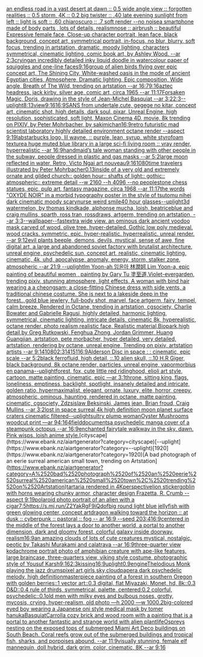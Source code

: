 [an endless road in a vast desert at dawn :: 0.5 wide angle view :: forgotten realities :: 0.5 storm, 4K,:: 0.2 big twister :: .40 late evening sunlight from left :: light is soft :: .60 chiaroscuro  :: .7 soft render --no noise](https://www.ebank.nz/aiartgenerator?category=an%2520endless%2520road%2520in%2520a%2520vast%2520desert%2520at%2520dawn%2520%3A%3A%25200.5%2520wide%2520angle%2520view%2520%3A%3A%2520forgotten%2520realities%2520%3A%3A%25200.5%2520storm%2C%25204K%2C%3A%3A%25200.2%2520big%2520twister%2520%3A%3A%2520.40%2520late%2520evening%2520sunlight%2520from%2520left%2520%3A%3A%2520light%2520is%2520soft%2520%3A%3A%2520.60%2520chiaroscuro%2520%2520%3A%3A%2520.7%2520soft%2520render%2520--no%2520noise)[a smartphone made of body parts , lots of details, realism](https://www.ebank.nz/aiartgenerator?category=a%2520smartphone%2520made%2520of%2520body%2520parts%2520%2C%2520lots%2520of%2520details%2C%2520realism)[nose :: airbrush :: beautiful Expressive female face, Close-up character portrait, lean face, black background, concept art, symmetrical portrait, in-focus, no blur, blurry, soft focus, trending in artstation, dramatic, moody lighting, characters symmetrical, cinematic lighting, comic book art, by Ashley Wood. --ar 2:3](https://www.ebank.nz/aiartgenerator?category=nose%2520%3A%3A%2520airbrush%2520%3A%3A%2520beautiful%2520Expressive%2520female%2520face%2C%2520Close-up%2520character%2520portrait%2C%2520lean%2520face%2C%2520black%2520background%2C%2520concept%2520art%2C%2520symmetrical%2520portrait%2C%2520in-focus%2C%2520no%2520blur%2C%2520blurry%2C%2520soft%2520focus%2C%2520trending%2520in%2520artstation%2C%2520dramatic%2C%2520moody%2520lighting%2C%2520characters%2520symmetrical%2C%2520cinematic%2520lighting%2C%2520comic%2520book%2520art%2C%2520by%2520Ashley%2520Wood.%2520--ar%25202%3A3)[crying](https://www.ebank.nz/aiartgenerator?category=crying)[an incredibly detailed inky liquid doodle in watercolour paper of squiggles and one-line faces](https://www.ebank.nz/aiartgenerator?category=an%2520incredibly%2520detailed%2520inky%2520liquid%2520doodle%2520in%2520watercolour%2520paper%2520of%2520squiggles%2520and%2520one-line%2520faces)[9:16](https://www.ebank.nz/aiartgenerator?category=9%3A16)[group of alien birds flying over epic concept art, The Shining City, White-washed oasis in the mode of ancient Egyptian cities, Atmosphere, Dramatic lighting, Epic composition, Wide angle, Breath of The Wild, trending on artstation --ar 16:7](https://www.ebank.nz/aiartgenerator?category=group%2520of%2520alien%2520birds%2520flying%2520over%2520epic%2520concept%2520art%2C%2520The%2520Shining%2520City%2C%2520White-washed%2520oasis%2520in%2520the%2520mode%2520of%2520ancient%2520Egyptian%2520cities%2C%2520Atmosphere%2C%2520Dramatic%2520lighting%2C%2520Epic%2520composition%2C%2520Wide%2520angle%2C%2520Breath%2520of%2520The%2520Wild%2C%2520trending%2520on%2520artstation%2520--ar%252016%3A7)[9:16](https://www.ebank.nz/aiartgenerator?category=9%3A16)[aztec headress, jack kirby, silver age, comic art, circa 1965 --ar 11:17](https://www.ebank.nz/aiartgenerator?category=aztec%2520headress%2C%2520jack%2520kirby%2C%2520silver%2520age%2C%2520comic%2520art%2C%2520circa%25201965%2520--ar%252011%3A17)[Forsaken Magic, Doris, drawing in the style of Jean-Michel Basquiat --ar 3:2](https://www.ebank.nz/aiartgenerator?category=Forsaken%2520Magic%2C%2520Doris%2C%2520drawing%2520in%2520the%2520style%2520of%2520Jean-Michel%2520Basquiat%2520--ar%25203%3A2)[2:3](https://www.ebank.nz/aiartgenerator?category=2%3A3)[--uplight](https://www.ebank.nz/aiartgenerator?category=--uplight)[8:13](https://www.ebank.nz/aiartgenerator?category=8%3A13)[view](https://www.ebank.nz/aiartgenerator?category=view)[9:16](https://www.ebank.nz/aiartgenerator?category=9%3A16)[16:9](https://www.ebank.nz/aiartgenerator?category=16%3A9)[SANS from undertale,cute, gegege no kitar, concept art, cinematic shot, high details, dark soul, pixar, Unreal Engine, high resolution, sophisticated, soft light, Maxon Cinema 4D, movie, 8k trending on PIXIV, by Peter Mohrbacher, by sakimichan](https://www.ebank.nz/aiartgenerator?category=SANS%2520from%2520undertale%2Ccute%2C%2520gegege%2520no%2520kitar%2C%2520concept%2520art%2C%2520cinematic%2520shot%2C%2520high%2520details%2C%2520dark%2520soul%2C%2520pixar%2C%2520Unreal%2520Engine%2C%2520high%2520resolution%2C%2520sophisticated%2C%2520soft%2520light%2C%2520Maxon%2520Cinema%25204D%2C%2520movie%2C%25208k%2520trending%2520on%2520PIXIV%2C%2520by%2520Peter%2520Mohrbacher%2C%2520by%2520sakimichan)[16:9](https://www.ebank.nz/aiartgenerator?category=16%3A9)[retro futuristic mad scientist laboratory highly detailed environment octane render --aspect 9:19](https://www.ebank.nz/aiartgenerator?category=retro%2520futuristic%2520mad%2520scientist%2520laboratory%2520highly%2520detailed%2520environment%2520octane%2520render%2520--aspect%25209%3A19)[lab](https://www.ebank.nz/aiartgenerator?category=lab)[starbucks logo, lil wayne. :: purple, lean, syrup, white styrofoam texture](https://www.ebank.nz/aiartgenerator?category=starbucks%2520logo%2C%2520lil%2520wayne.%2520%3A%3A%2520purple%2C%2520lean%2C%2520syrup%2C%2520white%2520styrofoam%2520texture)[a huge muted blue library in a large sci-fi living room :: vray render, hyperrealistic --ar 16:9](https://www.ebank.nz/aiartgenerator?category=a%2520huge%2520muted%2520blue%2520library%2520in%2520a%2520large%2520sci-fi%2520living%2520room%2520%3A%3A%2520vray%2520render%2C%2520hyperrealistic%2520--ar%252016%3A9)[handmaid’s tale woman standing with other people in the subway, people dressed in plastic and gas masks --ar 5:2](https://www.ebank.nz/aiartgenerator?category=handmaid%E2%80%99s%2520tale%2520woman%2520standing%2520with%2520other%2520people%2520in%2520the%2520subway%2C%2520people%2520dressed%2520in%2520plastic%2520and%2520gas%2520masks%2520--ar%25205%3A2)[large moon reflected in water, Retro, Victo Ngai art nouveau](https://www.ebank.nz/aiartgenerator?category=large%2520moon%2520reflected%2520in%2520water%2C%2520Retro%2C%2520Victo%2520Ngai%2520art%2520nouveau)[9:16](https://www.ebank.nz/aiartgenerator?category=9%3A16)[1080](https://www.ebank.nz/aiartgenerator?category=1080)[time travelers illustrated by Peter Mohrbacher](https://www.ebank.nz/aiartgenerator?category=time%2520travelers%2520illustrated%2520by%2520Peter%2520Mohrbacher)[0.13](https://www.ebank.nz/aiartgenerator?category=0.13)[inside of a very old and extremely ornate and gilded church:: golden hour:: shafts of light:: gothic:: atmospheric:: extreme detail --w 2160  --h 4096 --no people](https://www.ebank.nz/aiartgenerator?category=inside%2520of%2520a%2520very%2520old%2520and%2520extremely%2520ornate%2520and%2520gilded%2520church%3A%3A%2520golden%2520hour%3A%3A%2520shafts%2520of%2520light%3A%3A%2520gothic%3A%3A%2520atmospheric%3A%3A%2520extreme%2520detail%2520--w%25202160%2520%2520--h%25204096%2520--no%2520people)[stone chess statues, epic, pulp art, fantasy magazine, circa 1968 --ar 11:17](https://www.ebank.nz/aiartgenerator?category=stone%2520chess%2520statues%2C%2520epic%2C%2520pulp%2520art%2C%2520fantasy%2520magazine%2C%2520circa%25201968%2520--ar%252011%3A17)[the words "OXYDE NOIR" in a morbid typography poster in the style of tsutomu nihei dark cinematic moody scary](https://www.ebank.nz/aiartgenerator?category=the%2520words%2520%22OXYDE%2520NOIR%22%2520in%2520a%2520morbid%2520typography%2520poster%2520in%2520the%2520style%2520of%2520tsutomu%2520nihei%2520dark%2520cinematic%2520moody%2520scary)[nurse weird smile](https://www.ebank.nz/aiartgenerator?category=nurse%2520weird%2520smile)[40 hour glasses](https://www.ebank.nz/aiartgenerator?category=40%2520hour%2520glasses)[--uplight](https://www.ebank.nz/aiartgenerator?category=--uplight)[3d watermelon,  by thomas kindkade, alphonse mucha, loish, beatriceblue and craig mullins, sparth, ross tran, rossdraws, artgerm, trending on artstation, --ar 3:3](https://www.ebank.nz/aiartgenerator?category=3d%2520watermelon%2C%2520%2520by%2520thomas%2520kindkade%2C%2520alphonse%2520mucha%2C%2520loish%2C%2520beatriceblue%2520and%2520craig%2520mullins%2C%2520sparth%2C%2520ross%2520tran%2C%2520rossdraws%2C%2520artgerm%2C%2520trending%2520on%2520artstation%2C%2520--ar%25203%3A3)[--wallpaper](https://www.ebank.nz/aiartgenerator?category=--wallpaper)[--fast](https://www.ebank.nz/aiartgenerator?category=--fast)[extra wide view. an ominous dark ancient voodoo mask carved of wood. olive tree. hyper-detailed. Gothic low poly medieval. wood cracks. symmetric. epic. hyper-realistic. hyperrealistic. unreal render. --ar 9:12](https://www.ebank.nz/aiartgenerator?category=extra%2520wide%2520view.%2520an%2520ominous%2520dark%2520ancient%2520voodoo%2520mask%2520carved%2520of%2520wood.%2520olive%2520tree.%2520hyper-detailed.%2520Gothic%2520low%2520poly%2520medieval.%2520wood%2520cracks.%2520symmetric.%2520epic.%2520hyper-realistic.%2520hyperrealistic.%2520unreal%2520render.%2520--ar%25209%3A12)[evil plants beeple, demons, devils, mystical, sense of awe, fine digital art, a large and abandoned soviet factory with brutalist architecture, unreal engine, psychedelic sun, concept art, realistic, cinematic lighting, cinematic, 4k, uhd, apocalypse, anomaly, energy, storm, stalker zone, atmospheric --ar 21:9 --uplight](https://www.ebank.nz/aiartgenerator?category=evil%2520plants%2520beeple%2C%2520demons%2C%2520devils%2C%2520mystical%2C%2520sense%2520of%2520awe%2C%2520fine%2520digital%2520art%2C%2520a%2520large%2520and%2520abandoned%2520soviet%2520factory%2520with%2520brutalist%2520architecture%2C%2520unreal%2520engine%2C%2520psychedelic%2520sun%2C%2520concept%2520art%2C%2520realistic%2C%2520cinematic%2520lighting%2C%2520cinematic%2C%25204k%2C%2520uhd%2C%2520apocalypse%2C%2520anomaly%2C%2520energy%2C%2520storm%2C%2520stalker%2520zone%2C%2520atmospheric%2520--ar%252021%3A9%2520--uplight)[Im Yoon-ah 임윤아 林潤妸 Lim Yoon-a, epic painting of beautiful women , painting by Gary Tu 塗至道,Violet-evergarden, trending pixiv, stunning atmosphere, light effects, A woman with bind hair wearing a a cheongsam; a close-fitting Chinese dress with side vents, a traditional chinese costume. She is next to a lakeside deep in the forest..,gold blue jewlery, full-body shot, marvel, face artgerm, fairy, tempel, calm breeze, Rendered in Octane, trending in artstation, cgsociety, Charlie Bowater and Gabrielle Ragusi, highly detailed, harmonic lighting, symmetrical, cinematic lighting, intricate details, cinematic 8k, hyperealistic, octane render, photo realism,realistic face, Realistic material,Biopark,high detail,by Greg Rutkowski, Fenghua Zhong, Jordan Grimmer, Huang Guangjian, artstation, pete morbacher, hyper detailed, very detailed, artstation, rendering by octane, unreal engine, Trending on pixiv, artstation artists --ar 9:14](https://www.ebank.nz/aiartgenerator?category=Im%2520Yoon-ah%2520%EC%9E%84%EC%9C%A4%EC%95%84%2520%E6%9E%97%E6%BD%A4%E5%A6%B8%2520Lim%2520Yoon-a%2C%2520epic%2520painting%2520of%2520beautiful%2520women%2520%2C%2520painting%2520by%2520Gary%2520Tu%2520%E5%A1%97%E8%87%B3%E9%81%93%2CViolet-evergarden%2C%2520trending%2520pixiv%2C%2520stunning%2520atmosphere%2C%2520light%2520effects%2C%2520A%2520woman%2520with%2520bind%2520hair%2520wearing%2520a%2520a%2520cheongsam%3B%2520a%2520close-fitting%2520Chinese%2520dress%2520with%2520side%2520vents%2C%2520a%2520traditional%2520chinese%2520costume.%2520She%2520is%2520next%2520to%2520a%2520lakeside%2520deep%2520in%2520the%2520forest..%2Cgold%2520blue%2520jewlery%2C%2520full-body%2520shot%2C%2520marvel%2C%2520face%2520artgerm%2C%2520fairy%2C%2520tempel%2C%2520calm%2520breeze%2C%2520Rendered%2520in%2520Octane%2C%2520trending%2520in%2520artstation%2C%2520cgsociety%2C%2520Charlie%2520Bowater%2520and%2520Gabrielle%2520Ragusi%2C%2520highly%2520detailed%2C%2520harmonic%2520lighting%2C%2520symmetrical%2C%2520cinematic%2520lighting%2C%2520intricate%2520details%2C%2520cinematic%25208k%2C%2520hyperealistic%2C%2520octane%2520render%2C%2520photo%2520realism%2Crealistic%2520face%2C%2520Realistic%2520material%2CBiopark%2Chigh%2520detail%2Cby%2520Greg%2520Rutkowski%2C%2520Fenghua%2520Zhong%2C%2520Jordan%2520Grimmer%2C%2520Huang%2520Guangjian%2C%2520artstation%2C%2520pete%2520morbacher%2C%2520hyper%2520detailed%2C%2520very%2520detailed%2C%2520artstation%2C%2520rendering%2520by%2520octane%2C%2520unreal%2520engine%2C%2520Trending%2520on%2520pixiv%2C%2520artstation%2520artists%2520--ar%25209%3A14)[1080](https://www.ebank.nz/aiartgenerator?category=1080)[2:3](https://www.ebank.nz/aiartgenerator?category=2%3A3)[1415](https://www.ebank.nz/aiartgenerator?category=1415)[1](https://www.ebank.nz/aiartgenerator?category=1)[16:9](https://www.ebank.nz/aiartgenerator?category=16%3A9)[Alderson Disc in space : : cinematic, epic scale --ar 5:2](https://www.ebank.nz/aiartgenerator?category=Alderson%2520Disc%2520in%2520space%2520%3A%2520%3A%2520cinematic%2C%2520epic%2520scale%2520--ar%25205%3A2)[black ferrofluid, high detail, ::.10 alien skull, ::.10 H.R Giger, black background, 8k octane render, particles, unreal engine, vapor](https://www.ebank.nz/aiartgenerator?category=black%2520ferrofluid%2C%2520high%2520detail%2C%2520%3A%3A.10%2520alien%2520skull%2C%2520%3A%3A.10%2520H.R%2520Giger%2C%2520black%2520background%2C%25208k%2520octane%2520render%2C%2520particles%2C%2520unreal%2520engine%2C%2520vapor)[morbius en panama](https://www.ebank.nz/aiartgenerator?category=morbius%2520en%2520panama)[--uplight](https://www.ebank.nz/aiartgenerator?category=--uplight)[forest, fox, cute little red ridinghood, elioli art style, cartoon, matte painting, cinematic, epic —ar 3:1](https://www.ebank.nz/aiartgenerator?category=forest%2C%2520fox%2C%2520cute%2520little%2520red%2520ridinghood%2C%2520elioli%2520art%2520style%2C%2520cartoon%2C%2520matte%2520painting%2C%2520cinematic%2C%2520epic%2520%E2%80%94ar%25203%3A1)[throne, sitting king, flags, loneliness, emptiness, backlight, spotlight, insanely detailed and intricate, golden ratio, hypermaximalist, elegant, ornate, luxury, elite, horror, creepy, atmospheric, ominous, haunting, rendered in octane, matte painting, cinematic, cgsociety, Zdzsislaw Beksinski, James jean, Brian froud, Craig Mullins --ar 3:2](https://www.ebank.nz/aiartgenerator?category=throne%2C%2520sitting%2520king%2C%2520flags%2C%2520loneliness%2C%2520emptiness%2C%2520backlight%2C%2520spotlight%2C%2520insanely%2520detailed%2520and%2520intricate%2C%2520golden%2520ratio%2C%2520hypermaximalist%2C%2520elegant%2C%2520ornate%2C%2520luxury%2C%2520elite%2C%2520horror%2C%2520creepy%2C%2520atmospheric%2C%2520ominous%2C%2520haunting%2C%2520rendered%2520in%2520octane%2C%2520matte%2520painting%2C%2520cinematic%2C%2520cgsociety%2C%2520Zdzsislaw%2520Beksinski%2C%2520James%2520jean%2C%2520Brian%2520froud%2C%2520Craig%2520Mullins%2520--ar%25203%3A2)[lost in space surreal 4k high definition moon planet surface craters cinematic filtered](https://www.ebank.nz/aiartgenerator?category=lost%2520in%2520space%2520surreal%25204k%2520high%2520definition%2520moon%2520planet%2520surface%2520craters%2520cinematic%2520filtered)[--uplight](https://www.ebank.nz/aiartgenerator?category=--uplight)[sultry plump woman](https://www.ebank.nz/aiartgenerator?category=sultry%2520plump%2520woman)[Oyster Mushrooms woodcut print —ar 94:164](https://www.ebank.nz/aiartgenerator?category=Oyster%2520Mushrooms%2520woodcut%2520print%2520%E2%80%94ar%252094%3A164)[field](https://www.ebank.nz/aiartgenerator?category=field)[documents](https://www.ebank.nz/aiartgenerator?category=documents)[a psychedelic manga cover of a steampunk octopus --ar 16:9](https://www.ebank.nz/aiartgenerator?category=a%2520psychedelic%2520manga%2520cover%2520of%2520a%2520steampunk%2520octopus%2520--ar%252016%3A9)[enchanted fairytale walkway in the sky. dawn. Pink wisps. loish anime style.](https://www.ebank.nz/aiartgenerator?category=enchanted%2520fairytale%2520walkway%2520in%2520the%2520sky.%2520dawn.%2520Pink%2520wisps.%2520loish%2520anime%2520style.)[cityscape](https://www.ebank.nz/aiartgenerator?category=cityscape)[--uplight](https://www.ebank.nz/aiartgenerator?category=--uplight)[1920](https://www.ebank.nz/aiartgenerator?category=1920)[A bad photograph of an eerie surreal american small town, trending on Artstation](https://www.ebank.nz/aiartgenerator?category=A%2520bad%2520photograph%2520of%2520an%2520eerie%2520surreal%2520american%2520small%2520town%2C%2520trending%2520on%2520Artstation)[tartaria rendered in 4K](https://www.ebank.nz/aiartgenerator?category=tartaria%2520rendered%2520in%25204K)[perspective](https://www.ebank.nz/aiartgenerator?category=perspective)[lion sticker](https://www.ebank.nz/aiartgenerator?category=lion%2520sticker)[goblin with horns wearing chunky armor, character design   Frazetta, R. Crumb --aspect 9:19](https://www.ebank.nz/aiartgenerator?category=goblin%2520with%2520horns%2520wearing%2520chunky%2520armor%2C%2520character%2520design%2520%2520%2520Frazetta%2C%2520R.%2520Crumb%2520--aspect%25209%3A19)[polaroid photo portrait of an alien with a cigar](https://www.ebank.nz/aiartgenerator?category=polaroid%2520photo%2520portrait%2520of%2520an%2520alien%2520with%2520a%2520cigar)[7:5](https://www.ebank.nz/aiartgenerator?category=7%3A5)[<https://s.mj.run/Z2YakRgF9iQ>](https://www.ebank.nz/aiartgenerator?category=%3Chttps%3A//s.mj.run/Z2YakRgF9iQ%3E)[dof](https://www.ebank.nz/aiartgenerator?category=dof)[big round light blue jellyfish with green glowing center, concept art](https://www.ebank.nz/aiartgenerator?category=big%2520round%2520light%2520blue%2520jellyfish%2520with%2520green%2520glowing%2520center%2C%2520concept%2520art)[dragon walking toward the horizon :: at dusk :: cyberpunk :: pastoral :: fog -- ar 16:9 --seed 20](https://www.ebank.nz/aiartgenerator?category=dragon%2520walking%2520toward%2520the%2520horizon%2520%3A%3A%2520at%2520dusk%2520%3A%3A%2520cyberpunk%2520%3A%3A%2520pastoral%2520%3A%3A%2520fog%2520--%2520ar%252016%3A9%2520--seed%252020)[3:4](https://www.ebank.nz/aiartgenerator?category=3%3A4)[16:9](https://www.ebank.nz/aiartgenerator?category=16%3A9)[centered in the middle of the forest lays a door to another world, a portal to another dimension, dark and gloomy forest, colorful galaxy inside doorway, realism](https://www.ebank.nz/aiartgenerator?category=centered%2520in%2520the%2520middle%2520of%2520the%2520forest%2520lays%2520a%2520door%2520to%2520another%2520world%2C%2520a%2520portal%2520to%2520another%2520dimension%2C%2520dark%2520and%2520gloomy%2520forest%2C%2520colorful%2520galaxy%2520inside%2520doorway%2C%2520realism)[16:9](https://www.ebank.nz/aiartgenerator?category=16%3A9)[an amazing clouds of lots of cute creatures mystical, nostalgic, peotic by Takashi Murakami and calatrava --ar 16:9](https://www.ebank.nz/aiartgenerator?category=an%2520amazing%2520clouds%2520of%2520lots%2520of%2520cute%2520creatures%2520mystical%2C%2520nostalgic%2C%2520peotic%2520by%2520Takashi%2520Murakami%2520and%2520calatrava%2520--ar%252016%3A9)[three-quarter view kodachrome portrait photo of amphibian creature with ape-like features, large braincase, three-quarters view, viking style costume, photographic style of Yousuf Karsh](https://www.ebank.nz/aiartgenerator?category=three-quarter%2520view%2520kodachrome%2520portrait%2520photo%2520of%2520amphibian%2520creature%2520with%2520ape-like%2520features%2C%2520large%2520braincase%2C%2520three-quarters%2520view%2C%2520viking%2520style%2520costume%2C%2520photographic%2520style%2520of%2520Yousuf%2520Karsh)[9:16](https://www.ebank.nz/aiartgenerator?category=9%3A16)[2:3](https://www.ebank.nz/aiartgenerator?category=2%3A3)[kissing](https://www.ebank.nz/aiartgenerator?category=kissing)[16:9](https://www.ebank.nz/aiartgenerator?category=16%3A9)[uplight](https://www.ebank.nz/aiartgenerator?category=uplight)[0.9](https://www.ebank.nz/aiartgenerator?category=0.9)[engine](https://www.ebank.nz/aiartgenerator?category=engine)[Thelodious Monk playing the jazz drums](https://www.ebank.nz/aiartgenerator?category=Thelodious%2520Monk%2520playing%2520the%2520jazz%2520drums)[](https://www.ebank.nz/aiartgenerator?category=)[pixel art,girls,sky,cloud](https://www.ebank.nz/aiartgenerator?category=pixel%2520art%2Cgirls%2Csky%2Ccloud)[paper](https://www.ebank.nz/aiartgenerator?category=paper)[a dark psychedelic melody, high definition](https://www.ebank.nz/aiartgenerator?category=a%2520dark%2520psychedelic%2520melody%2C%2520high%2520definition)[masterpiece painting of a forest in southern Oregon with golden berries::1 vector art::0.3 digital, flat Miyazaki, Monet, hd, 8k::0.3 D&D::0.4 rule of thirds, symmetrical, palette, centered:0.2 colorful, psychedelic::0.1](https://www.ebank.nz/aiartgenerator?category=masterpiece%2520painting%2520of%2520a%2520forest%2520in%2520southern%2520Oregon%2520with%2520golden%2520berries%3A%3A1%2520vector%2520art%3A%3A0.3%2520digital%2C%2520flat%2520Miyazaki%2C%2520Monet%2C%2520hd%2C%25208k%3A%3A0.3%2520D%26D%3A%3A0.4%2520rule%2520of%2520thirds%2C%2520symmetrical%2C%2520palette%2C%2520centered%3A0.2%2520colorful%2C%2520psychedelic%3A%3A0.1)[old men with milky eyes and bulbous noses, grotty, mycosis, crying, hyper-realism, old photo —h 2000 —w 1000](https://www.ebank.nz/aiartgenerator?category=old%2520men%2520with%2520milky%2520eyes%2520and%2520bulbous%2520noses%2C%2520grotty%2C%2520mycosis%2C%2520crying%2C%2520hyper-realism%2C%2520old%2520photo%2520%E2%80%94h%25202000%2520%E2%80%94w%25201000)[.2](https://www.ebank.nz/aiartgenerator?category=.2)[big-colored eyed boy wearing a Japanese oni style medical mask by tomer hanuka](https://www.ebank.nz/aiartgenerator?category=big-colored%2520eyed%2520boy%2520wearing%2520a%2520Japanese%2520oni%2520style%2520medical%2520mask%2520by%2520tomer%2520hanuka)[Basquiat](https://www.ebank.nz/aiartgenerator?category=Basquiat)[Carroll](https://www.ebank.nz/aiartgenerator?category=Carroll)[a cozy brick and wood room with a painting that is a portal to another fantastic and strange world with alien plantlife](https://www.ebank.nz/aiartgenerator?category=a%2520cozy%2520brick%2520and%2520wood%2520room%2520with%2520a%2520painting%2520that%2520is%2520a%2520portal%2520to%2520another%2520fantastic%2520and%2520strange%2520world%2520with%2520alien%2520plantlife)[Ospreys nesting on the exposed tops of submerged Miami Art Deco buildings on South Beach. Coral reefs grow out of the submerged buildings and tropical fish, sharks, and porpoises abound. --ar 11:9](https://www.ebank.nz/aiartgenerator?category=Ospreys%2520nesting%2520on%2520the%2520exposed%2520tops%2520of%2520submerged%2520Miami%2520Art%2520Deco%2520buildings%2520on%2520South%2520Beach.%2520Coral%2520reefs%2520grow%2520out%2520of%2520the%2520submerged%2520buildings%2520and%2520tropical%2520fish%2C%2520sharks%2C%2520and%2520porpoises%2520abound.%2520--ar%252011%3A9)[visually stunning, female elf mannequin, doll hybrid, dark grim, color, cinematic, 8K,--ar 9:16](https://www.ebank.nz/aiartgenerator?category=visually%2520stunning%2C%2520female%2520elf%2520mannequin%2C%2520doll%2520hybrid%2C%2520dark%2520grim%2C%2520color%2C%2520cinematic%2C%25208K%2C--ar%25209%3A16)